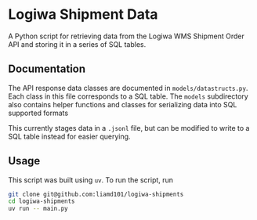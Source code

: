 # Logiwa Shipment Data

A Python script for retrieving data from the Logiwa WMS Shipment Order API and storing it in a series of SQL tables.

## Documentation

The API response data classes are documented in `models/datastructs.py`.
Each class in this file corresponds to a SQL table.
The `models` subdirectory also contains helper functions and classes for serializing data into SQL supported formats

This currently stages data in a `.jsonl` file, but can be modified to write to a SQL table instead for easier querying.

## Usage

This script was built using `uv`.
To run the script, run
```bash
git clone git@github.com:liamd101/logiwa-shipments
cd logiwa-shipments
uv run -- main.py
```

